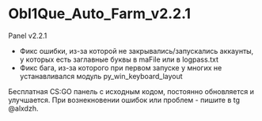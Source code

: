 # Obl1Que_Auto_Farm_v2.2.1
Panel v2.2.1

- Фикс ошибки, из-за которой не закрывались/запускались аккаунты, у которых есть заглавные буквы в maFile или в logpass.txt
- Фикс бага, из-за которого при первом запуске у многих не устанавливался модуль py_win_keyboard_layout

Бесплатная CS:GO панель с исходным кодом, постоянно обновляется и улучшается.
При вознекновении ошибок или проблем - пишите в tg @alxdzh.
